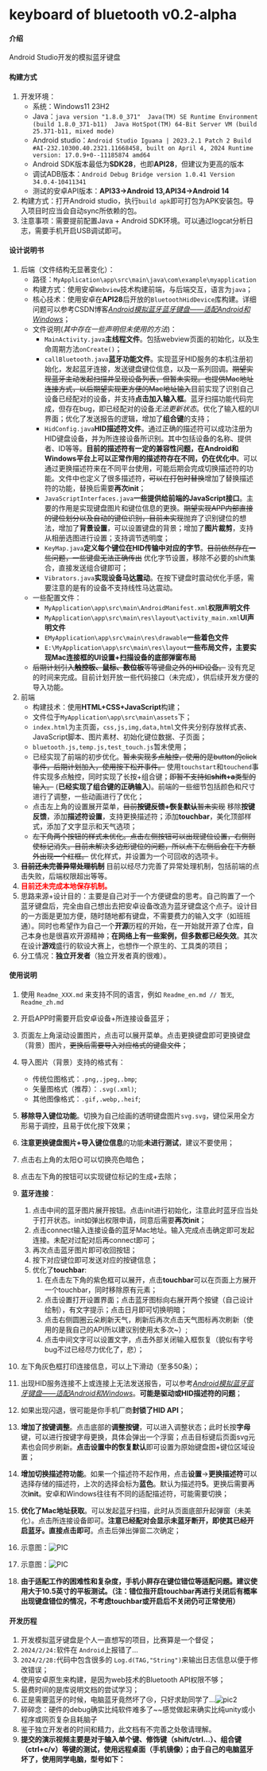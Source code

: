 # keyboard of bluetooth v0.2-alpha

#### 介绍

Android Studio开发的模拟蓝牙键盘

#### 构建方式
1. 开发环境：
   - 系统：Windows11 23H2
   - Java：`java version "1.8.0_371"  Java(TM) SE Runtime Environment (build 1.8.0_371-b11)  Java HotSpot(TM) 64-Bit Server VM (build 25.371-b11, mixed mode)`
   - Android studio：```Android Studio Iguana | 2023.2.1 Patch 2
Build #AI-232.10300.40.2321.11668458, built on April 4, 2024
Runtime version: 17.0.9+0--11185874 amd64```
   - Android SDK版本最低为**SDK28**，也即**API28**，但建议为更高的版本
   - 调试ADB版本：`Android Debug Bridge version 1.0.41
Version 34.0.4-10411341`
   - 测试的安卓API版本：**API33->Android 13,API34->Android 14**
2. 构建方式：打开Android studio，执行`build apk`即可打包为APK安装包。导入项目时应当会自动sync所依赖的包。
3. 注意事项：需要提前配置Java + Android SDK环境。可以通过logcat分析日志，需要手机开启USB调试即可。


#### 设计说明书
1. 后端（文件结构无显著变化）：
   - 路径：`MyApplication\app\src\main\java\com\example\myapplication`
   - 构建方式：使用安卓`Webview`技术构建前端，与后端交互，语言为`java`；
   - 核心技术：使用安卓在**API28**后开放的`BluetoothHidDevice`库构建。详细问题可以参考CSDN博客<a href="https://blog.csdn.net/FengyunTHU/article/details/136437262#comments_31500696">*Android模拟蓝牙蓝牙键盘——适配Android和Windows*</a>；
   - 文件说明(*其中存在一些声明但未使用的方法*)：
      - `MainActivity.java`**主线程文件**。包括webview页面的初始化，以及生命周期方法`onCreate()`；
      - `callBluetooth.java`**蓝牙功能文件**。实现蓝牙HID服务的本机注册初始化，发起蓝牙连接，发送键盘键位信息，以及一系列回调。~~期望实现蓝牙主动发起扫描并呈现设备列表，但暂未实现。也提供Mac地址连接方式，以后期望实现更方便的Mac地址输入~~目前实现了识别自己设备已经配对的设备，并支持**点击加入输入框**。蓝牙扫描功能代码完成，但存在bug，即已经配对的设备*无法更新状态*。优化了输入框的UI界面；优化了发送报告的逻辑，增加了**组合键**的支持；
      - `HidConfig.java`**HID描述符文件**。通过正确的描述符可以成功注册为HID键盘设备，并为所连接设备所识别。其中包括设备的名称、提供者、ID等等。**目前的描述符有一定的兼容性问题，在Android和Windows平台上可以正常作用的描述符存在不同，仍在优化中**。可以通过更换描述符来在不同平台使用，可能后期会完成切换描述符的功能。文件中也定义了很多描述符，~~可以在打包时替换~~增加了替换描述符的功能，替换后需要**再次init**；
      - `JavaScriptInterfaces.java`**一些提供给前端的JavaScript接口**。主要的作用是实现键盘图片和键位信息的更换。~~期望实现APP内部直接的键位划分以及自动的键位识别，目前未实现~~抛弃了识别键位的想法，增加了**背景设置**，可以设置键盘的背景；增加了**图片裁剪**，支持从相册选图进行设置；支持调节透明度；
      - `KeyMap.java`**定义每个键位在HID传输中对应的字节**。~~目前依然存在一些问题，一些键盘无法正确传出~~ 优化字节设置，移除不必要的shift集合，直接发送组合键即可；
      - `Vibrators.java`**实现设备马达震动**。在按下键盘时震动优化手感，需要注意的是有的设备不支持线性马达震动。
   - 一些配置文件：
      - `MyApplication\app\src\main\AndroidManifest.xml`**权限声明文件**
      - `MyApplication\app\src\main\res\layout\activity_main.xml`**UI声明文件**
      - `EMyApplication\app\src\main\res\drawable`**一些着色文件**
      - `E:\MyApplication\app\src\main\res\layout`**一些布局文件，主要实现Mac连接框的UI设置+扫描设备的底部弹窗布局**
   - ~~后期计划引入**触控板、鼠标、数位板**等等键盘之外的HID设备。~~ 没有充足的时间来完成。目前计划开放一些代码接口（未完成），供后续开发方便的导入功能。
2. 前端
   - 构建技术：使用**HTML+CSS+JavaScript**构建；
   - 文件位于`MyApplication\app\src\main\assets`下；
   - `index.html`为主页面，`css,js,img,data,html`文件夹分别存放样式表、JavaScript脚本、图片素材、初始化键位数据、子页面；
   - `bluetooth.js,temp.js,test_touch.js`暂未使用；
   - 已经实现了前端的初步优化。~~暂未实现多点触控，使用的是button的click事件，后期计划加入，使用按下松开事件。~~ 使用`touchstart`和`touchend`事件实现多点触控，同时实现了长按+组合键；~~即暂不支持如**shift+a**类型的输入。~~ (**已经实现了组合键的正确输入**)。前端的一些细节包括颜色和尺寸进行了调整，一些动画进行了优化；
   - 点击左上角的设置展开菜单，~~目前**按键反馈+恢复默认**暂未实现~~ 移除**按键反馈**，添加**描述符设置**，支持更换描述符；添加**touchbar**，美化顶部样式，添加了文字显示和天气选项；
   - ~~左下角两个按钮的样式未优化。点击左侧按钮可以出现键位设置，右侧则使标记消失。目前未解决多边形键位的问题，所以点下左侧后会在下方额外出现一个红框。~~ 优化样式，并设置为一个可回收的选项卡。
3. ~~**目前还未完善异常处理机制**~~ 目前以经尽力完善了异常处理机制，包括前端的点击失败，后端权限超出等等。
4. **<font color="red">目前还未完成本地保存机制。</font>**
5. 思路来源+设计目的：主要是自己对于一个方便键盘的思考。自己购置了一个蓝牙键盘后，完全由自己想出去把安卓设备改造为蓝牙键盘这个点子。设计目的一方面是更加方便，随时随地都有键盘，不需要费力的输入文字（如班班通）。同时也希望作为自己一个**开源**历程的开始，在一开始就开源了仓库，自己本身也是很喜欢开源精神；**在网络上有一些案例，但多数都已经失效**。其次在设计**游戏**盛行的软设大赛上，也想作一个原生的、工具类的项目；
6. 分工情况：**独立开发者**（独立开发者真的很难）。

#### 使用说明

1. 使用 `Readme_XXX.md` 来支持不同的语言，例如 `Readme_en.md // 暂无`, `Readme_zh.md`
2. 开启APP时需要开启安卓设备+所连接设备蓝牙；
3. 页面左上角滚动设置图片，点击可以展开菜单。点击更换键盘即可更换键盘（背景）图片，~~更换后需要导入对应格式的键盘文件~~；
4. 导入图片（背景）支持的格式有：

   - 传统位图格式：`.png,.jpeg,.bmp`;
   - 矢量图格式（推荐）：`.svg(.xml)`;
   - 其他图像格式：`.gif,.webp,.heif`;
5. **移除导入键位功能**。切换为自己绘画的透明键盘图片`svg.svg`，键位采用全方形易于调控，且易于优化按下效果；
6. **注意更换键盘图片+导入键位信息**的功能**未进行测试**，建议不要使用；
7. 点击右上角的太阳🌞可以切换亮色暗色；
8. 点击左下角的按钮可以实现键位标记的生成+去除；
9. **蓝牙连接**：
   1.  点击中间的蓝牙图片展开按钮。点击init进行初始化，注意此时蓝牙应当处于打开状态。init如弹出权限申请，同意后需要**再次init**；
   2.  点击connect输入连接设备的蓝牙Mac地址。输入完成点击确定即可发起连接。未配对过配对后再connect即可；
   3.  再次点击蓝牙图片即可收回按钮；
   4.  按下对应键位即可发送对应的按键信息；
   5.  优化了**touchbar**:
       1.  在点击左下角的紫色框可以展开，点击**touchbar**可以在页面上方展开一个touchbar，同时移除原有元素；
       2.  点击设置打开设置界面；点击蓝牙图标向右展开两个按键（自己设计绘制），有文字提示；点击日月即可切换明暗；
       3.  点击右侧圆圈云朵刷新天气，刷新后再次点击天气图标再次刷新（使用的是我自己的API所以建议别使用太多次~）;
       4.  点击中间文字可以设置文字，点击外部关闭输入框恢复（貌似有字号bug不过已经尽力优化了，悲）；
10. 左下角灰色框打印连接信息，可以上下滑动（至多50条）；
11. 出现HID服务连接不上或连接上无法发送报告，可以参考<a href="https://blog.csdn.net/FengyunTHU/article/details/136437262#comments_31500696">*Android模拟蓝牙蓝牙键盘——适配Android和Windows*</a>。**可能是驱动或HID描述符的问题**；
12. 如果出现闪退，很可能是你手机厂商**封锁了HID API**；
13. **增加了按键调整**。点击底部的**调整按键**，可以进入调整状态；此时长按**字母**键，可以进行按键字母更换，具体会弹出一个浮窗；点击目标键后页面svg元素也会同步刷新。**点击设置中的恢复默认**即可设置为原始键盘图+键位区域设置；
14. **增加切换描述符功能**。如果一个描述符不起作用，点击**设置**->**更换描述符**可以选择存储的描述符，上次的选择会标为**蓝色**。默认为描述符**5**。更换后需要再次**init**。安卓和Windows往往有不同的适配描述符，可能需要切换；
15. **优化了Mac地址获取**。可以发起蓝牙扫描，此时从页面底部升起弹窗（未美化）。点击所连接设备即可。**注意已经配对会显示未蓝牙断开，即使其已经开启蓝牙。直接点击即可**。点击后弹出弹窗二次确定；
16. 示意图：![PIC](./app/src/main/assets/img/成品1.png)
17. 示意图：![PIC](./app/src/main/assets/img/成品2.png)
18. **由于适配工作的困难性和复杂度，手机小屏存在键位错位等适配问题。建议使用大于10.5英寸的平板测试。（注：错位指开启touchbar再进行关闭后有概率出现键盘错位的情况，不考虑touchbar或开启后不关闭仍可正常使用）**

#### 开发历程

1. 开发模拟蓝牙键盘是个人一直想写的项目，比赛算是一个督促；
2. `2024/2/24:`软件在 `Android`上报错了…
3. `2024/2/28:`代码中包含很多的 `Log.d(TAG,"String")`来输出日志信息以便于修改错误；
4. 使用安卓原生来构建，是因为web技术的Bluetooth API权限不够；
5. 最费时间的是库说明文档的尝试学习；
6. 正是需要蓝牙的时候，电脑蓝牙竟然坏了😢，只好求助同学了...![pic2](./app/src/main/assets/img/212125.png)
7. 碎碎念：硬件的debug确实比纯软件难多了~~感觉做起来确实比纯unity或小程序或网页复杂且耗脑子
8. 鉴于独立开发者的时间和精力，此文档有不完善之处敬请理解。
9. **提交的演示视频主要是对于输入单个键、修饰键（shift/ctrl...）、组合键（ctrl+c/v）等键的测试，使用远程桌面（手机镜像）；由于自己的电脑蓝牙坏了，使用同学电脑，型号如下：**